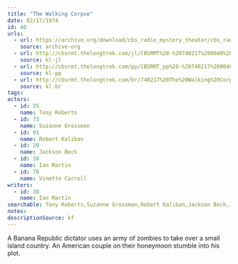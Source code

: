```yaml
---
title: "The Walking Corpse"
date: 02/17/1974
id: 40
urls: 
  - url: https://archive.org/download/cbs_radio_mystery_theater/cbs_radio_mystery_theater-0001-0050.zip/cbs_radio_mystery_theater-0001-0050%2Fcbsrmt_0040_the_walking_corpse.mp3
    source: archive-org
  - url: http://cbsrmt.thelongtrek.com/jl/CBSRMT%20-%20740217%200040%20The%20Walking%20Corpse_jl.mp3
    source: kl-jl
  - url: http://cbsrmt.thelongtrek.com/pp/CBSRMT_pp%20-%20740217%200040%20The%20Walking%20Corpse.mp3
    source: kl-pp
  - url: http://cbsrmt.thelongtrek.com/br/740217%20The%20Walking%20Corpse%20-%20WOR.mp3
    source: kl-br
tags: 
actors:  
  - id: 25
    name: Tony Roberts  
  - id: 73
    name: Suzanne Grossman  
  - id: 91
    name: Robert Kaliban  
  - id: 20
    name: Jackson Beck  
  - id: 38
    name: Ian Martin  
  - id: 76
    name: Vinette Carroll
writers:  
  - id: 38
    name: Ian Martin
searchable: Tony Roberts,Suzanne Grossman,Robert Kaliban,Jackson Beck,Ian Martin,Vinette Carroll Ian Martin
notes: 
descriptionSource: kf
---
```

A Banana Republic dictator uses an army of zombies to take over a small island country. An American couple on their honeymoon stumble into his plot.